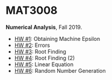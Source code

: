 # MAT3008
**Numerical Analysis**, Fall 2019.

- [HW #1](hw1): Obtaining Machine Epsilon
- [HW #2](hw2): Errors
- [HW #3](hw3): Root Finding
- [HW #4](hw4): Root Finding (2)
- [HW #5](hw5): Linear Equation
- [HW #6](hw6): Random Number Generation
